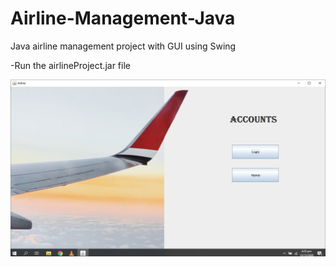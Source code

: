 # Airline-Management-Java
Java airline management project with GUI using Swing



-Run the airlineProject.jar file

![Accounts page](Screenshots/Accounts.PNG)
